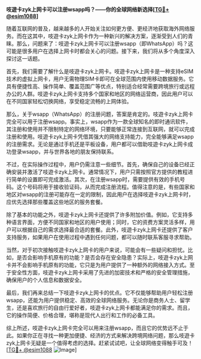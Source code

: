 **吱遊卡zyk上网卡可以注册wsapp吗？——你的全球网络新选择[[TG💪+ @esim1088](https://t.me/s/esim1088)]**

随着互联网的普及，越来越多的人开始关注如何更方便、更经济地获取海外网络服务。而在这其中，吱遊卡zyk上网卡作为一种新兴的解决方案，逐渐受到人们的青睐。那么，问题来了：吱遊卡zyk上网卡可以注册wsapp（即WhatsApp）吗？这可能是很多用户在选择上网卡时都会关心的问题。接下来，我们将从多个角度深入探讨这一话题。

首先，我们需要了解什么是吱遊卡zyk上网卡。吱遊卡zyk上网卡是一种支持eSIM技术的虚拟上网卡，用户无需物理SIM卡即可在全球范围内使用移动数据服务。它具有便捷性高、操作简单、覆盖范围广等优点，特别适合经常需要跨境旅行或远程办公的人群。吱遊卡zyk上网卡支持多个国家和地区的网络运营商，因此用户可以在不同国家轻松切换网络，享受稳定流畅的上网体验。

那么，关于wsapp（WhatsApp）的注册问题，答案是肯定的。吱遊卡zyk上网卡完全可以用于注册wsapp。事实上，wsapp作为一款全球知名的即时通讯软件，其注册和使用并不限制特定的网络环境，只要能够正常连接到互联网，就可以完成注册和使用。吱遊卡zyk上网卡凭借其强大的网络支持能力，完全能够满足wsapp的注册需求。无论是通过手机还是平板设备，用户都可以借助吱遊卡zyk上网卡成功登录wsapp，并与世界各地的朋友保持联系。

不过，在实际操作过程中，用户仍需注意一些细节。首先，确保自己的设备已经正确安装并激活了吱遊卡zyk上网卡。通常情况下，用户只需按照官方提供的教程进行简单的设置即可完成激活。其次，在注册wsapp时，需要提供有效的手机号码。这个号码将用于接收验证码，从而完成注册流程。值得注意的是，有些国家和地区对wsapp的注册可能存在一定的限制，因此用户在选择吱遊卡zyk上网卡时，应优先选择那些覆盖这些地区的服务套餐。

除了基本的功能之外，吱遊卡zyk上网卡还提供了许多附加价值。例如，它支持多种语言界面，方便不同国家和地区的用户使用；同时，它的资费方案灵活多样，用户可以根据自己的需求选择最合适的套餐。此外，吱遊卡zyk上网卡还提供了客户支持服务，如果用户在使用过程中遇到任何问题，都可以随时联系客服寻求帮助。

当然，对于初次接触吱遊卡zyk上网卡的用户来说，可能会有一些疑问和担忧。比如，是否会影响手机原有的功能？是否会存在安全隐患？实际上，吱遊卡zyk上网卡并不会影响手机原有的功能，它只是为用户提供了一种额外的网络接入方式。至于安全性方面，吱遊卡zyk上网卡采用了先进的加密技术和严格的安全管理措施，确保用户的个人信息和数据安全。

最后，我们再来总结一下吱遊卡zyk上网卡的优点。它不仅能够帮助用户轻松注册wsapp，还能为用户提供稳定、高效的全球网络服务。无论你是商务人士、留学生，还是喜欢旅行的自由行爱好者，吱遊卡zyk上网卡都能满足你的需求。而且，它的操作简便、价格合理，堪称是现代人出行和工作的必备工具。

综上所述，吱遊卡zyk上网卡完全可以用来注册wsapp，而且它的优势远不止于此。如果你正在寻找一种更加便捷、经济的方式来解决跨境网络问题，那么吱遊卡zyk上网卡无疑是一个值得考虑的选择。赶紧试试吧，让全球网络变得触手可及！[[TG💪+ @esim1088](https://t.me/s/esim1088) ![Image](https://i.postimg.cc/4NQfJmqS/Snipaste-2025-05-13-00-14-12.png)]